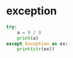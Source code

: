 # exception

```python
try:
    a = 0 / 0
    print(a)
except Exception as ex:
    print(str(ex))
```
